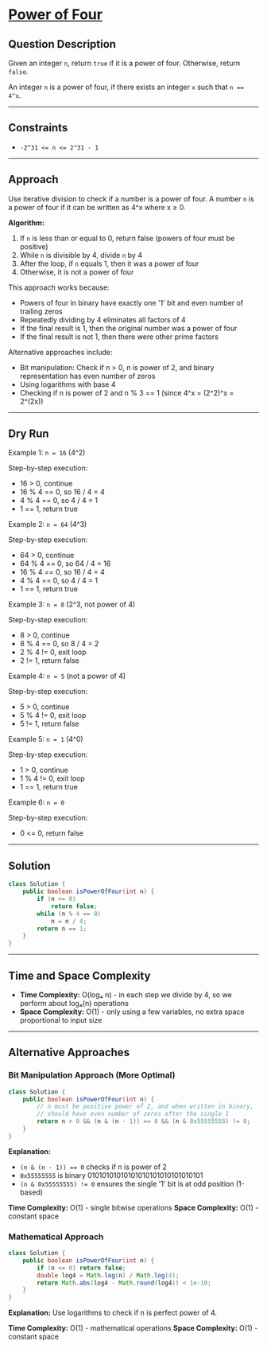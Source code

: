# [Power of Four](https://leetcode.com/problems/power-of-four/)

## Question Description
Given an integer `n`, return `true` if it is a power of four. Otherwise, return `false`.

An integer `n` is a power of four, if there exists an integer `x` such that `n == 4^x`.

---

## Constraints
- `-2^31 <= n <= 2^31 - 1`

---

## Approach
Use iterative division to check if a number is a power of four. A number `n` is a power of four if it can be written as 4^x where x ≥ 0.

**Algorithm:**
1. If `n` is less than or equal to 0, return false (powers of four must be positive)
2. While `n` is divisible by 4, divide `n` by 4
3. After the loop, if `n` equals 1, then it was a power of four
4. Otherwise, it is not a power of four

This approach works because:
- Powers of four in binary have exactly one '1' bit and even number of trailing zeros
- Repeatedly dividing by 4 eliminates all factors of 4
- If the final result is 1, then the original number was a power of four
- If the final result is not 1, then there were other prime factors

Alternative approaches include:
- Bit manipulation: Check if n > 0, n is power of 2, and binary representation has even number of zeros
- Using logarithms with base 4
- Checking if n is power of 2 and n % 3 == 1 (since 4^x = (2^2)^x = 2^(2x))

---

## Dry Run
Example 1: `n = 16` (4^2)

Step-by-step execution:
- 16 > 0, continue
- 16 % 4 == 0, so 16 / 4 = 4
- 4 % 4 == 0, so 4 / 4 = 1
- 1 == 1, return true

Example 2: `n = 64` (4^3)

Step-by-step execution:
- 64 > 0, continue
- 64 % 4 == 0, so 64 / 4 = 16
- 16 % 4 == 0, so 16 / 4 = 4
- 4 % 4 == 0, so 4 / 4 = 1
- 1 == 1, return true

Example 3: `n = 8` (2^3, not power of 4)

Step-by-step execution:
- 8 > 0, continue
- 8 % 4 == 0, so 8 / 4 = 2
- 2 % 4 != 0, exit loop
- 2 != 1, return false

Example 4: `n = 5` (not a power of 4)

Step-by-step execution:
- 5 > 0, continue
- 5 % 4 != 0, exit loop
- 5 != 1, return false

Example 5: `n = 1` (4^0)

Step-by-step execution:
- 1 > 0, continue
- 1 % 4 != 0, exit loop
- 1 == 1, return true

Example 6: `n = 0`

Step-by-step execution:
- 0 <= 0, return false

---

## Solution
```java
class Solution {
    public boolean isPowerOfFour(int n) {
        if (n <= 0)
            return false;
        while (n % 4 == 0)
            n = n / 4;
        return n == 1;
    }
}
```

---

## Time and Space Complexity
- **Time Complexity:** O(log₄ n) - in each step we divide by 4, so we perform about log₄(n) operations
- **Space Complexity:** O(1) - only using a few variables, no extra space proportional to input size

---

## Alternative Approaches

### Bit Manipulation Approach (More Optimal)
```java
class Solution {
    public boolean isPowerOfFour(int n) {
        // n must be positive power of 2, and when written in binary,
        // should have even number of zeros after the single 1
        return n > 0 && (n & (n - 1)) == 0 && (n & 0x55555555) != 0;
    }
}
```

**Explanation:**
- `(n & (n - 1)) == 0` checks if n is power of 2
- `0x55555555` is binary 01010101010101010101010101010101
- `(n & 0x55555555) != 0` ensures the single '1' bit is at odd position (1-based)

**Time Complexity:** O(1) - single bitwise operations
**Space Complexity:** O(1) - constant space

### Mathematical Approach
```java
class Solution {
    public boolean isPowerOfFour(int n) {
        if (n <= 0) return false;
        double log4 = Math.log(n) / Math.log(4);
        return Math.abs(log4 - Math.round(log4)) < 1e-10;
    }
}
```

**Explanation:** Use logarithms to check if n is perfect power of 4.

**Time Complexity:** O(1) - mathematical operations
**Space Complexity:** O(1) - constant space
